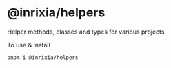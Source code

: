 # @inrixia/helpers

Helper methods, classes and types for various projects

To use & install

```sh
pnpm i @inrixia/helpers
```
